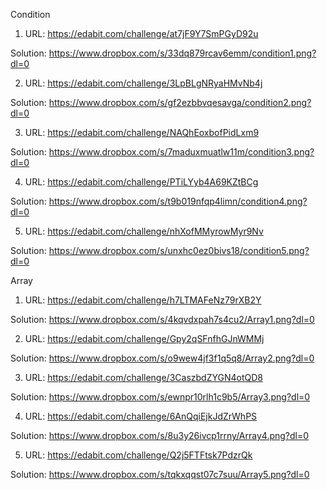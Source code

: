 
Condition
1. URL: https://edabit.com/challenge/at7jF9Y7SmPGyD92u

Solution: https://www.dropbox.com/s/33dq879rcav6emm/condition1.png?dl=0

2. URL: https://edabit.com/challenge/3LpBLgNRyaHMvNb4j

Solution: https://www.dropbox.com/s/gf2ezbbvqesavga/condition2.png?dl=0

3. URL: https://edabit.com/challenge/NAQhEoxbofPidLxm9

Solution: https://www.dropbox.com/s/7maduxmuatlw11m/condition3.png?dl=0

4. URL: https://edabit.com/challenge/PTiLYyb4A69KZtBCg

Solution: https://www.dropbox.com/s/t9b019nfqp4limn/condition4.png?dl=0

5. URL: https://edabit.com/challenge/nhXofMMyrowMyr9Nv

Solution: https://www.dropbox.com/s/unxhc0ez0bivs18/condition5.png?dl=0

Array
1. URL: https://edabit.com/challenge/h7LTMAFeNz79rXB2Y

Solution: https://www.dropbox.com/s/4kqvdxpah7s4cu2/Array1.png?dl=0

2. URL: https://edabit.com/challenge/Gpy2qSFnfhGJnWMMj

Solution: https://www.dropbox.com/s/o9wew4jf3f1q5q8/Array2.png?dl=0

3. URL: https://edabit.com/challenge/3CaszbdZYGN4otQD8

Solution: https://www.dropbox.com/s/ewnpr10rlh1c9b5/Array3.png?dl=0

4. URL: https://edabit.com/challenge/6AnQqiEjkJdZrWhPS

Solution: https://www.dropbox.com/s/8u3y26ivcp1rrny/Array4.png?dl=0

5. URL: https://edabit.com/challenge/Q2j5FTFtsk7PdzrQk

Solution: https://www.dropbox.com/s/tqkxqqst07c7suu/Array5.png?dl=0